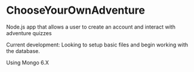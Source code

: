 # ChooseYourOwnAdventure
Node.js app that allows a user to create an account and interact with adventure quizzes

Current development:
Looking to setup basic files and begin working with the database.

Using Mongo 6.X
